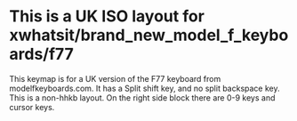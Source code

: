 # This is a UK ISO layout for xwhatsit/brand_new_model_f_keyboards/f77

This keymap is for a UK version of the F77 keyboard from modelfkeyboards.com. It has a Split shift key, and no split backspace key.
This is a non-hhkb layout.
On the right side block there are 0-9 keys and cursor keys.
